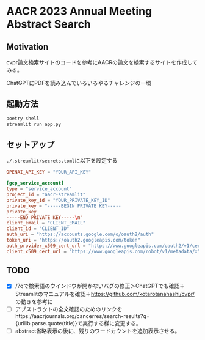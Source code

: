 # AACR 2023 Annual Meeting Abstract Search

## Motivation

cvpr論文検索サイトのコードを参考にAACRの論文を検索するサイトを作成してみる。

ChatGPTにPDFを読み込んでいろいろやるチャレンジの一環

## 起動方法

```bash
poetry shell
streamlit run app.py
```

## セットアップ

`./.streamlit/secrets.toml`に以下を設定する

```toml
OPENAI_API_KEY = "YOUR_API_KEY"

[gcp_service_account]
type = "service_account"
project_id = "aacr-streamlit"
private_key_id = "YOUR_PRIVATE_KEY_ID"
private_key = "-----BEGIN PRIVATE KEY-----
private_key
-----END PRIVATE KEY-----\n"
client_email = "CLIENT_EMAIL"
client_id = "CLIENT_ID"
auth_uri = "https://accounts.google.com/o/oauth2/auth"
token_uri = "https://oauth2.googleapis.com/token"
auth_provider_x509_cert_url = "https://www.googleapis.com/oauth2/v1/certs"
client_x509_cert_url = "https://www.googleapis.com/robot/v1/metadata/x509/streamlit-access%40aacr-streamlit.iam.gserviceaccount.com"
```

## TODO

- [x] /?qで検索語のウインドウが開かないバグの修正＞ChatGPTでも確認＋Streamlitのマニュアルを確認＋<https://github.com/kotarotanahashi/cvpr/>の動きを参考に
- [ ] アブストラクトの全文確認のためのリンクをhttps://aacrjournals.org/cancerres/search-results?q={urllib.parse.quote(title)}で実行する様に変更する。
- [ ] abstract省略表示の後に、残りのワードカウントを追加表示させる。

